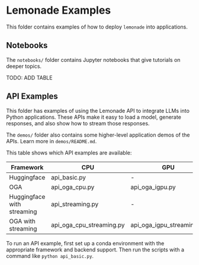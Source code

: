 # Lemonade Examples

This folder contains examples of how to deploy `lemonade` into applications. 

## Notebooks

The `notebooks/` folder contains Jupyter notebooks that give tutorials on deeper topics.

TODO: ADD TABLE

## API Examples

This folder has examples of using the Lemonade API to integrate LLMs into Python applications. These APIs make it easy to load a model, generate responses, and also show how to stream those responses.

The `demos/` folder also contains some higher-level application demos of the APIs. Learn more in `demos/README.md`.

This table shows which API examples are available:

| Framework                  | CPU                       | GPU              | NPU             | Hybrid             |
|----------------------------|---------------------------|------------------|-----------------|--------------------|
| Huggingface                | api_basic.py              | -                | -               | -                  |
| OGA                        | api_oga_cpu.py            | api_oga_igpu.py | api_oga_npu.py | api_oga_hybrid.py |
| Huggingface with streaming | api_streaming.py          | -                | -               | -                  |
| OGA with streaming         | api_oga_cpu_streaming.py  | api_oga_igpu_streaming.py | api_oga_npu_streaming.py | api_oga_hybrid_streaming.py |

To run an API example, first set up a conda environment with the appropriate framework and backend support. Then run the scripts with a command like `python api_basic.py`.
